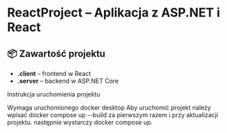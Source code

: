 # ReactProject – Aplikacja z ASP.NET i React

## 📦 Zawartość projektu

- **.client** – frontend w React
- **.server** – backend w ASP.NET Core

Instrukcja uruchomienia projektu


Wymaga uruchomionego docker desktop
Aby uruchomić projekt należy wpisać docker compose up --build za pierwszym razem i przy aktualizacji projektu.
następnie wystarczy docker compose up.
